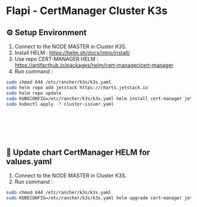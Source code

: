 # Flapi - CertManager Cluster K3s

## ⚙ Setup Environment
1. Connect to the NODE MASTER in Cluster K3S.
2. Install HELM : https://helm.sh/docs/intro/install/
3. Use repo CERT-MANAGER HELM : https://artifacthub.io/packages/helm/cert-manager/cert-manager
4. Run command :
```bash
sudo chmod 644 /etc/rancher/k3s/k3s.yaml
sudo helm repo add jetstack https://charts.jetstack.io
sudo helm repo update
sudo KUBECONFIG=/etc/rancher/k3s/k3s.yaml helm install cert-manager jetstack/cert-manager --namespace cert-manager --create-namespace --version v1.16.2 --set crds.enabled=true --values values.yaml
sudo kubectl apply -f cluster-issuer.yaml
```

<br /><br /><br /><br />


## 🚀 Update chart CertManager HELM for values.yaml
1. Connect to the NODE MASTER in Cluster K3S.
2. Run command :
```bash
sudo chmod 644 /etc/rancher/k3s/k3s.yaml
sudo KUBECONFIG=/etc/rancher/k3s/k3s.yaml helm upgrade cert-manager jetstack/cert-manager --namespace cert-manager --values values.yaml
```
